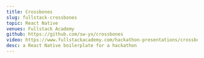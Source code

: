 ```yaml
---
title: Crossbones
slug: fullstack-crossbones
topic: React Native
venues: Fullstack Academy
github: https://github.com/sw-yx/crossbones
video: https://www.fullstackacademy.com/hackathon-presentations/crossbones-fullstacks-react-native-boilerplate
desc: a React Native boilerplate for a hackathon
---
```

